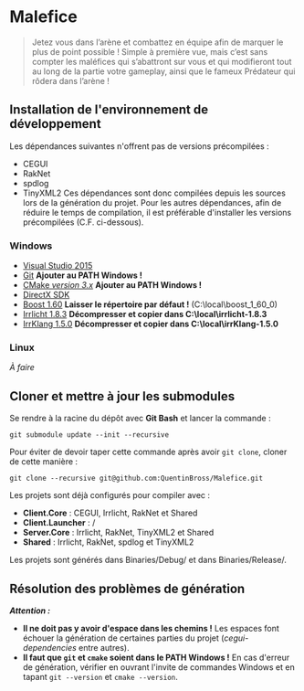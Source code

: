 # Malefice
> Jetez vous dans l’arène et combattez en équipe afin de marquer le plus de point possible ! Simple à première vue, mais c’est sans compter les maléfices qui s’abattront sur vous et qui modifieront tout au long de la partie votre gameplay, ainsi que le fameux Prédateur qui rôdera dans l’arène !

## Installation de l'environnement de développement

Les dépendances suivantes n'offrent pas de versions précompilées :
* CEGUI
* RakNet
* spdlog
* TinyXML2
Ces dépendances sont donc compilées depuis les sources lors de la génération du projet.
Pour les autres dépendances, afin de réduire le temps de compilation, il est préférable d'installer les versions précompilées (C.F. ci-dessous).

### Windows
* [Visual Studio 2015](https://intra-bocal.epitech.eu/index.php?pgid=msdnaa)
* [Git](https://git-scm.com/download/win) **Ajouter au PATH Windows !**
* [CMake *version 3.x*](https://cmake.org/download/) **Ajouter au PATH Windows !**
* [DirectX SDK](https://www.microsoft.com/en-us/download/details.aspx?id=6812)
* [Boost 1.60](https://sourceforge.net/projects/boost/files/boost-binaries/1.60.0/boost_1_60_0-msvc-14.0-32.exe/download) **Laisser le répertoire par défaut !** (C:\local\boost_1_60_0)
* [Irrlicht 1.8.3](http://downloads.sourceforge.net/irrlicht/irrlicht-1.8.3.zip) **Décompresser et copier dans C:\local\irrlicht-1.8.3**
* [IrrKlang 1.5.0](http://www.ambiera.at/downloads/irrKlang-32bit-1.5.0.zip) **Décompresser et copier dans C:\local\irrKlang-1.5.0**

### Linux
*À faire*


## Cloner et mettre à jour les submodules
Se rendre à la racine du dépôt avec **Git Bash** et lancer la commande :
```
git submodule update --init --recursive
```
Pour éviter de devoir taper cette commande après avoir `git clone`, cloner de cette manière :
```
git clone --recursive git@github.com:QuentinBross/Malefice.git
```

Les projets sont déjà configurés pour compiler avec :
* **Client.Core** : CEGUI, Irrlicht, RakNet et Shared
* **Client.Launcher** : /
* **Server.Core** : Irrlicht, RakNet, TinyXML2 et Shared
* **Shared** : Irrlicht, RakNet, spdlog et TinyXML2

Les projets sont générés dans Binaries/Debug/ et dans Binaries/Release/.

## Résolution des problèmes de génération

***Attention :***
* **Il ne doit pas y avoir d'espace dans les chemins !** Les espaces font échouer la génération de certaines parties du projet (*cegui-dependencies* entre autres).
* **Il faut que `git` et `cmake` soient dans le PATH Windows !** En cas d'erreur de génération, vérifier en ouvrant l'invite de commandes Windows et en tapant `git --version` et `cmake --version`.
